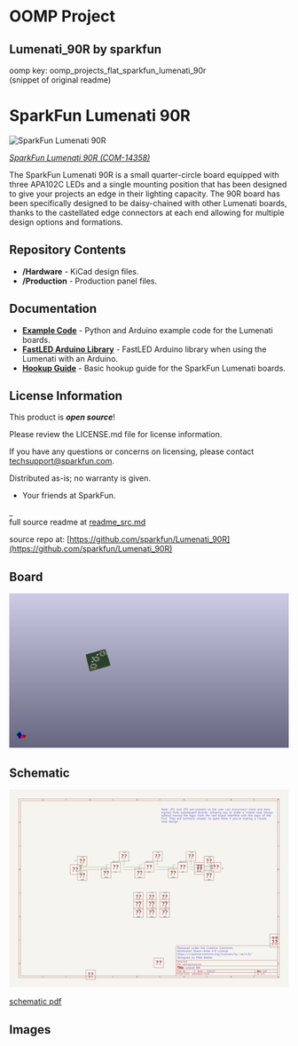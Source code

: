 # OOMP Project  
## Lumenati_90R  by sparkfun  
  
oomp key: oomp_projects_flat_sparkfun_lumenati_90r  
(snippet of original readme)  
  
SparkFun Lumenati 90R  
========================================  
  
![SparkFun Lumenati 90R](https://cdn.sparkfun.com//assets/parts/1/2/3/5/4/14358-01.jpg)  
  
[*SparkFun Lumenati 90R (COM-14358)*](https://www.sparkfun.com/products/14358)  
  
The SparkFun Lumenati 90R is a small quarter-circle board equipped with three APA102C LEDs and a single mounting position that has been designed to give your projects an edge in their lighting capacity. The 90R board has been specifically designed to be daisy-chained with other Lumenati boards, thanks to the castellated edge connectors at each end allowing for multiple design options and formations.   
  
Repository Contents  
-------------------  
  
* **/Hardware** - KiCad design files.  
* **/Production** - Production panel files.  
  
Documentation  
--------------  
* **[Example Code](https://github.com/sparkfun/SparkFun_Lumenati_Code)** - Python and Arduino example code for the Lumenati boards.  
* **[FastLED Arduino Library](https://github.com/FastLED/FastLED)** - FastLED Arduino library when using the Lumenati with an Arduino.  
* **[Hookup Guide](https://learn.sparkfun.com/tutorials/lumenati-hookup-guide)** - Basic hookup guide for the SparkFun Lumenati boards.  
  
License Information  
-------------------  
  
This product is _**open source**_!   
  
Please review the LICENSE.md file for license information.   
  
If you have any questions or concerns on licensing, please contact techsupport@sparkfun.com.  
  
Distributed as-is; no warranty is given.  
  
- Your friends at SparkFun.  
  
_  
  full source readme at [readme_src.md](readme_src.md)  
  
source repo at: [https://github.com/sparkfun/Lumenati_90R](https://github.com/sparkfun/Lumenati_90R)  
## Board  
  
[![working_3d.png](working_3d_600.png)](working_3d.png)  
## Schematic  
  
[![working_schematic.png](working_schematic_600.png)](working_schematic.png)  
  
[schematic pdf](working_schematic.pdf)  
## Images  
